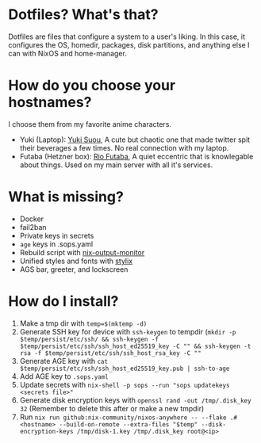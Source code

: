 # Dotfiles? What's that?
Dotfiles are files that configure a system to a user's liking. In this case, it configures the OS, homedir, packages, disk partitions, and anything else I can with NixOS and home-manager.

# How do you choose your hostnames?
I choose them from my favorite anime characters.
 - Yuki (Laptop): [Yuki Suou](https://anilist.co/character/243404/Yuki-Suou), A cute but chaotic one that made twitter spit their beverages a few times. No real connection with my laptop.
 - Futaba (Hetzner box): [Rio Futaba](https://anilist.co/character/88748/Megumi-Katou), A quiet eccentric that is knowlegable about things. Used on my main server with all it's services.

# What is missing?
 - Docker
 - fail2ban
 - Private keys in secrets
 - `age` keys in .sops.yaml
 - Rebuild script with [nix-output-monitor](https://github.com/maralorn/nix-output-monitor)
 - Unified styles and fonts with [stylix](https://stylix.danth.me/index.html)
 - AGS bar, greeter, and lockscreen

# How do I install?
1. Make a tmp dir with `temp=$(mktemp -d)`
2. Generate SSH key for device with `ssh-keygen` to tempdir (`mkdir -p $temp/persist/etc/ssh/ && ssh-keygen -f $temp/persist/etc/ssh/ssh_host_ed25519_key -C "" && ssh-keygen -t rsa -f $temp/persist/etc/ssh/ssh_host_rsa_key -C ""`
3. Generate AGE key with `cat $temp/persist/etc/ssh/ssh_host_ed25519_key.pub | ssh-to-age`
4. Add AGE key to `.sops.yaml`
5. Update secrets with `nix-shell -p sops --run "sops updatekeys <secrets file>"`
6. Generate disk encryption keys with `openssl rand -out /tmp/.disk_key 32` (Remember to delete this after or make a new tmpdir)
7. Run `nix run github:nix-community/nixos-anywhere -- --flake .#<hostname> --build-on-remote --extra-files "$temp" --disk-encryption-keys /tmp/disk-1.key /tmp/.disk_key root@<ip>`


